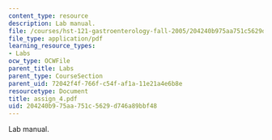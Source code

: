 ```yaml
---
content_type: resource
description: Lab manual.
file: /courses/hst-121-gastroenterology-fall-2005/204240b975aa751c5629d746a89bbf48_assign_4.pdf
file_type: application/pdf
learning_resource_types:
- Labs
ocw_type: OCWFile
parent_title: Labs
parent_type: CourseSection
parent_uid: 72042f4f-766f-c54f-af1a-11e21a4e6b8e
resourcetype: Document
title: assign_4.pdf
uid: 204240b9-75aa-751c-5629-d746a89bbf48
---
```

Lab manual.

